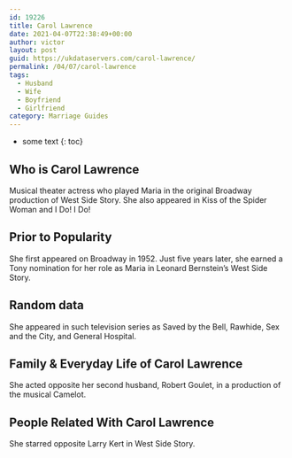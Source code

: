 ```yaml
---
id: 19226
title: Carol Lawrence
date: 2021-04-07T22:38:49+00:00
author: victor
layout: post
guid: https://ukdataservers.com/carol-lawrence/
permalink: /04/07/carol-lawrence
tags:
  - Husband
  - Wife
  - Boyfriend
  - Girlfriend
category: Marriage Guides
---
```


* some text
{: toc}


## Who is Carol Lawrence



Musical theater actress who played Maria in the original Broadway production of West Side Story. She also appeared in Kiss of the Spider Woman and I Do! I Do!

                
                
                
## Prior to Popularity



She first appeared on Broadway in 1952. Just five years later, she earned a Tony nomination for her role as Maria in Leonard Bernstein&#8217;s West Side Story.

                
                
                
## Random data



She appeared in such television series as Saved by the Bell, Rawhide, Sex and the City, and General Hospital.

                
                
                
## Family & Everyday Life of Carol Lawrence



She acted opposite her second husband, Robert Goulet, in a production of the musical Camelot.

                
                
                
## People Related With Carol Lawrence



She starred opposite Larry Kert in West Side Story.

                
              
            
          
          
          